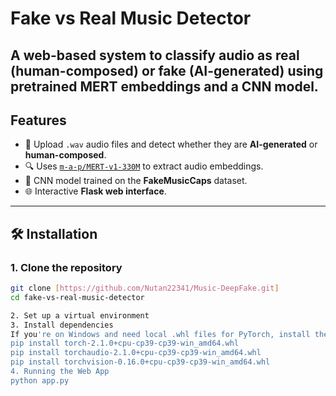 # Fake vs Real Music Detector

A **web-based system** to classify audio as **real (human-composed)** or **fake (AI-generated)** using **pretrained MERT embeddings** and a **CNN model**.
---

## Features

- 🎵 Upload `.wav` audio files and detect whether they are **AI-generated** or **human-composed**.
- 🔍 Uses [`m-a-p/MERT-v1-330M`](https://huggingface.co/m-a-p/MERT-v1-330M) to extract audio embeddings.
- 🧠 CNN model trained on the **FakeMusicCaps** dataset.
- 🌐 Interactive **Flask web interface**.

---

## 🛠️ Installation

### 1. Clone the repository

```bash
git clone [https://github.com/Nutan22341/Music-DeepFake.git]
cd fake-vs-real-music-detector

2. Set up a virtual environment
3. Install dependencies
If you're on Windows and need local .whl files for PyTorch, install them like:
pip install torch-2.1.0+cpu-cp39-cp39-win_amd64.whl
pip install torchaudio-2.1.0+cpu-cp39-cp39-win_amd64.whl
pip install torchvision-0.16.0+cpu-cp39-cp39-win_amd64.whl
4. Running the Web App
python app.py
